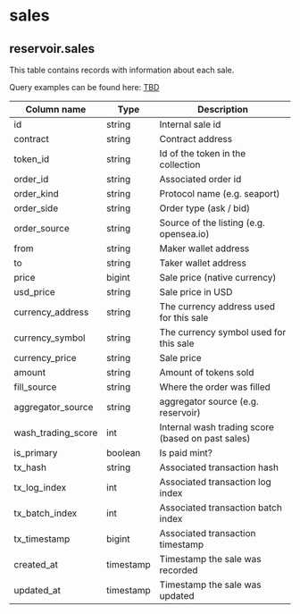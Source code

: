 # sales

## **reservoir.sales**

This table contains records with information about each sale.

Query examples can be found here: [TBD](TBD)

| **Column name**      | **Type**  | **Description**                                   |
|----------------------|-----------|---------------------------------------------------|
| id                   | string    | Internal sale id                                  |
| contract             | string    | Contract address                                  |
| token\_id            | string    | Id of the token in the collection                 |
| order\_id            | string    | Associated order id                               |
| order\_kind          | string    | Protocol name (e.g. seaport)                      |
| order\_side          | string    | Order type (ask / bid)                            |
| order\_source        | string    | Source of the listing (e.g. opensea.io)           |
| from                 | string    | Maker wallet address                              |
| to                   | string    | Taker wallet address                              |
| price                | bigint    | Sale price (native currency)                      |
| usd\_price           | string    | Sale price in USD                                 |
| currency\_address    | string    | The currency address used for this sale           |
| currency\_symbol     | string    | The currency symbol used for this sale            |
| currency\_price      | string    | Sale price                                        |
| amount               | string    | Amount of tokens sold                             |
| fill\_source         | string    | Where the order was filled                        |
| aggregator\_source   | string    | aggregator source (e.g. reservoir)                |
| wash\_trading\_score | int       | Internal wash trading score (based on past sales) |
| is\_primary          | boolean   | Is paid mint?                                     |
| tx\_hash             | string    | Associated transaction hash                       |
| tx\_log\_index       | int       | Associated transaction log index                  |
| tx\_batch\_index     | int       | Associated transaction batch index                |
| tx\_timestamp        | bigint    | Associated transaction timestamp                  |
| created\_at          | timestamp | Timestamp the sale was recorded                   |
| updated\_at          | timestamp | Timestamp the sale was updated                    |                                                               |
